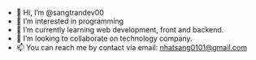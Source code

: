 - 👋 Hi, I’m @sangtrandev00
- 👀 I’m interested in programming 
- 🌱 I’m currently learning web development, front and backend.
- 💞️ I’m looking to collaborate on technology company.
- 📫 You can reach me by contact via email: nhatsang0101@gmail.com

<!---
sangtrandev00/sangtrandev00 is a ✨ special ✨ repository because its `README.md` (this file) appears on your GitHub profile.
You can click the Preview link to take a look at your changes.
--->

